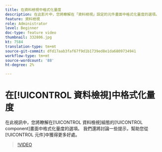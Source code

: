 ```yaml
---
title: 在資料檢視中格式化量度
description: 在此影片中，您將瞭解在「資料檢視」設定的元件畫面中格式化量度的選項。 我們也將討論一些秘訣，以協助您從元件中獲得更多效益。
feature: 資料檢視
role: Administrator
level: Beginner
doc-type: feature video
thumbnail: 332806.jpg
kt: 7584
translation-type: tm+mt
source-git-commit: dfd17aab3faf67f9d1b1739ed8e1da6809734941
workflow-type: tm+mt
source-wordcount: '88'
ht-degree: 2%

---
```



# 在[!UICONTROL 資料檢視]中格式化量度

在此視訊中，您將瞭解在[!UICONTROL 資料檢視]組態的[!UICONTROL component]畫面中格式化量度的選項。 我們還將討論一些提示，幫助您從[!UICONTROL 元件]中獲得更多好處。

>[!VIDEO](https://video.tv.adobe.com/v/332806/?quality=12&learn=on)
